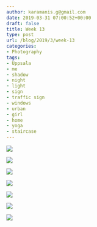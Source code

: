 ```yaml
---
author: karamanis.g@gmail.com
date: 2019-03-31 07:00:52+00:00
draft: false
title: Week 13
type: post
url: /blog/2019/3/week-13
categories:
- Photography
tags:
- Uppsala
- me
- shadow
- night
- light
- sign
- traffic sign
- windows
- urban
- girl
- home
- yoga
- staircase
---
```




  
   ![](https://images.squarespace-cdn.com/content/v1/4f3f61bae4b063b909445965/1554013301080-O5J0PW0RAJ76TIZE25HD/ke17ZwdGBToddI8pDm48kP_6eJT_Fl0AXW8FgccbqiAUqsxRUqqbr1mOJYKfIPR7LoDQ9mXPOjoJoqy81S2I8PaoYXhp6HxIwZIk7-Mi3Tsic-L2IOPH3Dwrhl-Ne3Z2gam3lyETYSlljjG6v564hSlo0GxztfA17HBFzl_x5oMxb27qhdBlCJwccbVYQTp-/20190330-GKAR2469.jpg?format=original)

  

  
   ![](https://images.squarespace-cdn.com/content/v1/4f3f61bae4b063b909445965/1554013299393-OSQQP7HGDZH2X9TL2UJN/ke17ZwdGBToddI8pDm48kAjkaFTyBy8qANmErpxxnawUqsxRUqqbr1mOJYKfIPR7LoDQ9mXPOjoJoqy81S2I8N_N4V1vUb5AoIIIbLZhVYy7Mythp_T-mtop-vrsUOmeInPi9iDjx9w8K4ZfjXt2drtm2QGwqrGwDbYQLbBdiOKFRoiG18sEQh82yb7Mc1UsbSexTd1-frD7527z4SM9QQ/20190330-GKAR2492.jpg?format=original)

  

  
   ![](https://images.squarespace-cdn.com/content/v1/4f3f61bae4b063b909445965/1554015523539-UABNKUJ25J9F7QV4RYK3/ke17ZwdGBToddI8pDm48kDHPSfPanjkWqhH6pl6g5ph7gQa3H78H3Y0txjaiv_0fDoOvxcdMmMKkDsyUqMSsMWxHk725yiiHCCLfrh8O1z4YTzHvnKhyp6Da-NYroOW3ZGjoBKy3azqku80C789l0mwONMR1ELp49Lyc52iWr5dNb1QJw9casjKdtTg1_-y4jz4ptJBmI9gQmbjSQnNGng/IMG_2531.jpeg?format=original)

  

  
   ![](https://images.squarespace-cdn.com/content/v1/4f3f61bae4b063b909445965/1554015513601-WDSGACD2JGZ304327PYW/ke17ZwdGBToddI8pDm48kNiEM88mrzHRsd1mQ3bxVct7gQa3H78H3Y0txjaiv_0fDoOvxcdMmMKkDsyUqMSsMWxHk725yiiHCCLfrh8O1z4YTzHvnKhyp6Da-NYroOW3ZGjoBKy3azqku80C789l0s0XaMNjCqAzRibjnE_wBlkZ2axuMlPfqFLWy-3Tjp4nKScCHg1XF4aLsQJlo6oYbA/IMG_2538.jpeg?format=original)

  

  
   ![](https://images.squarespace-cdn.com/content/v1/4f3f61bae4b063b909445965/1554015536216-65YUMN7LINM348NKC58B/ke17ZwdGBToddI8pDm48kK60W-ob1oA2Fm-j4E_9NQB7gQa3H78H3Y0txjaiv_0fDoOvxcdMmMKkDsyUqMSsMWxHk725yiiHCCLfrh8O1z4YTzHvnKhyp6Da-NYroOW3ZGjoBKy3azqku80C789l0kD6Ec8Uq9YczfrzwR7e2Mh5VMMOxnTbph8FXiclivDQnof69TlCeE0rAhj6HUpXkw/IMG_2544.jpeg?format=original)

  

  
   ![](https://images.squarespace-cdn.com/content/v1/4f3f61bae4b063b909445965/1554015554463-ZJKKNL4WESQY7YW5T4M7/ke17ZwdGBToddI8pDm48kK60W-ob1oA2Fm-j4E_9NQB7gQa3H78H3Y0txjaiv_0fDoOvxcdMmMKkDsyUqMSsMWxHk725yiiHCCLfrh8O1z4YTzHvnKhyp6Da-NYroOW3ZGjoBKy3azqku80C789l0kD6Ec8Uq9YczfrzwR7e2Mh5VMMOxnTbph8FXiclivDQnof69TlCeE0rAhj6HUpXkw/IMG_2617.jpeg?format=original)

  

  
   ![](https://images.squarespace-cdn.com/content/v1/4f3f61bae4b063b909445965/1554015540668-AJMFER98AVQ3DP67PL74/ke17ZwdGBToddI8pDm48kDHPSfPanjkWqhH6pl6g5ph7gQa3H78H3Y0txjaiv_0fDoOvxcdMmMKkDsyUqMSsMWxHk725yiiHCCLfrh8O1z4YTzHvnKhyp6Da-NYroOW3ZGjoBKy3azqku80C789l0mwONMR1ELp49Lyc52iWr5dNb1QJw9casjKdtTg1_-y4jz4ptJBmI9gQmbjSQnNGng/IMG_2615.jpeg?format=original)

  



